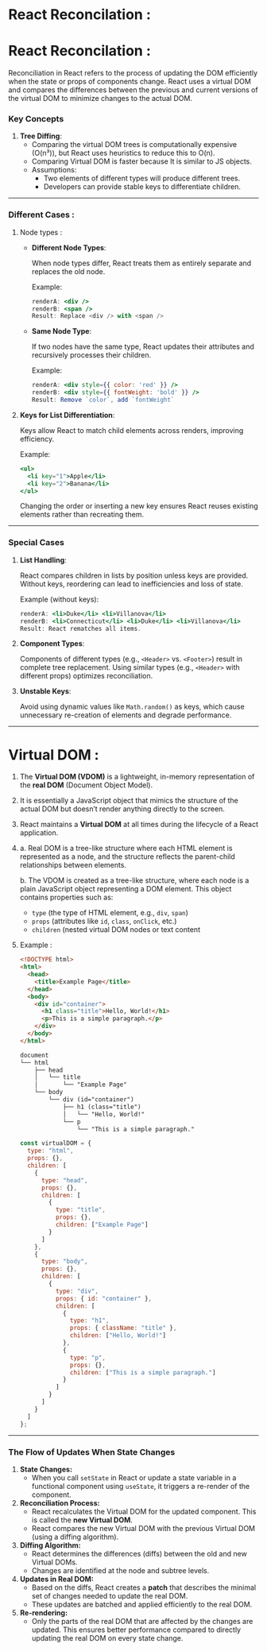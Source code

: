 # React Reconcilation :

# React Reconcilation :

Reconciliation in React refers to the process of updating the DOM efficiently when the state or props of components change. React uses a virtual DOM and compares the differences between the previous and current versions of the virtual DOM to minimize changes to the actual DOM.

### **Key Concepts**

1. **Tree Diffing**:
    - Comparing the virtual DOM trees is computationally expensive (O(n³)), but React uses heuristics to reduce this to O(n).
    - Comparing Virtual DOM is faster because It is similar to JS objects.
    - Assumptions:
        - Two elements of different types will produce different trees.
        - Developers can provide stable keys to differentiate children.

---

### **Different Cases :**

1. Node types : 
    - **Different Node Types**:
        
        When node types differ, React treats them as entirely separate and replaces the old node.
        
        Example:
        
        ```jsx
        renderA: <div />
        renderB: <span />
        Result: Replace <div /> with <span />
        
        ```
        
    - **Same Node Type**:
        
        If two nodes have the same type, React updates their attributes and recursively processes their children.
        
        Example:
        
        ```jsx
        renderA: <div style={{ color: 'red' }} />
        renderB: <div style={{ fontWeight: 'bold' }} />
        Result: Remove `color`, add `fontWeight`
        
        ```
        
2. **Keys for List Differentiation**:
    
    Keys allow React to match child elements across renders, improving efficiency.
    
    Example:
    
    ```jsx
    <ul>
      <li key="1">Apple</li>
      <li key="2">Banana</li>
    </ul>
    
    ```
    
    Changing the order or inserting a new key ensures React reuses existing elements rather than recreating them.
    

---

### **Special Cases**

1. **List Handling**:
    
    React compares children in lists by position unless keys are provided. Without keys, reordering can lead to inefficiencies and loss of state.
    
    Example (without keys):
    
    ```jsx
    renderA: <li>Duke</li> <li>Villanova</li>
    renderB: <li>Connecticut</li> <li>Duke</li> <li>Villanova</li>
    Result: React rematches all items.
    
    ```
    
2. **Component Types**:
    
    Components of different types (e.g., `<Header>` vs. `<Footer>`) result in complete tree replacement. Using similar types (e.g., `<Header>` with different props) optimizes reconciliation.
    
3. **Unstable Keys**:
    
    Avoid using dynamic values like `Math.random()` as keys, which cause unnecessary re-creation of elements and degrade performance.
    

---

# Virtual DOM :

1. The **Virtual DOM (VDOM)** is a lightweight, in-memory representation of the **real DOM** (Document Object Model).
2.  It is essentially a JavaScript object that mimics the structure of the actual DOM but doesn’t render anything directly to the screen.
3. React maintains a **Virtual DOM** at all times during the lifecycle of a React application.
4. a. Real DOM is a tree-like structure where each HTML element is represented as a node, and the structure reflects the parent-child relationships between elements.
    
    b. The VDOM is created as a tree-like structure, where each node is a plain JavaScript object representing a DOM element. This object contains properties such as:
    
    - `type` (the type of HTML element, e.g., `div`, `span`)
    - `props` (attributes like `id`, `class`, `onClick`, etc.)
    - `children` (nested virtual DOM nodes or text content
5. Example :
    
    ```html
    <!DOCTYPE html>
    <html>
      <head>
        <title>Example Page</title>
      </head>
      <body>
        <div id="container">
          <h1 class="title">Hello, World!</h1>
          <p>This is a simple paragraph.</p>
        </div>
      </body>
    </html>
    ```
    
    ```html
    document
    └── html
        ├── head
        │   └── title
        │       └── "Example Page"
        └── body
            └── div (id="container")
                ├── h1 (class="title")
                │   └── "Hello, World!"
                └── p
                    └── "This is a simple paragraph."
    ```
    
    ```jsx
    const virtualDOM = {
      type: "html",
      props: {},
      children: [
        {
          type: "head",
          props: {},
          children: [
            {
              type: "title",
              props: {},
              children: ["Example Page"]
            }
          ]
        },
        {
          type: "body",
          props: {},
          children: [
            {
              type: "div",
              props: { id: "container" },
              children: [
                {
                  type: "h1",
                  props: { className: "title" },
                  children: ["Hello, World!"]
                },
                {
                  type: "p",
                  props: {},
                  children: ["This is a simple paragraph."]
                }
              ]
            }
          ]
        }
      ]
    };
    
    ```
    

---

### The Flow of Updates When State Changes

1. **State Changes:**
    - When you call `setState` in React or update a state variable in a functional component using `useState`, it triggers a re-render of the component.
2. **Reconciliation Process:**
    - React recalculates the Virtual DOM for the updated component. This is called the **new Virtual DOM**.
    - React compares the new Virtual DOM with the previous Virtual DOM (using a diffing algorithm).
3. **Diffing Algorithm:**
    - React determines the differences (diffs) between the old and new Virtual DOMs.
    - Changes are identified at the node and subtree levels.
4. **Updates in Real DOM:**
    - Based on the diffs, React creates a **patch** that describes the minimal set of changes needed to update the real DOM.
    - These updates are batched and applied efficiently to the real DOM.
5. **Re-rendering:**
    - Only the parts of the real DOM that are affected by the changes are updated. This ensures better performance compared to directly updating the real DOM on every state change.